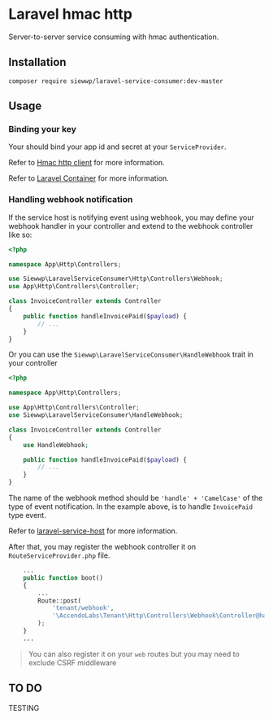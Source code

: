 # Laravel hmac http

Server-to-server service consuming with hmac authentication.

## Installation

```
composer require siewwp/laravel-service-consumer:dev-master
```

## Usage

### Binding your key

Your should bind your app id and secret at your `ServiceProvider`. 

Refer to [Hmac http client](https://github.com/siewwp/php-hmac-http) for more information.

Refer to [Laravel Container](https://laravel.com/docs/5.6/container) for more information.

### Handling webhook notification

If the service host is notifying event using webhook, you may define your webhook handler in your controller and extend 
to the webhook controller like so: 

```php
<?php

namespace App\Http\Controllers;

use Siewwp\LaravelServiceConsumer\Http\Controllers\Webhook;
use App\Http\Controllers\Controller;

class InvoiceController extends Controller
{
    public function handleInvoicePaid($payload) {
        // ...
    }
}
```

Or you can use the `Siewwp\LaravelServiceConsumer\HandleWebhook` trait in your controller 

```php
<?php

namespace App\Http\Controllers;

use App\Http\Controllers\Controller;
use Siewwp\LaravelServiceConsumer\HandleWebhook;

class InvoiceController extends Controller
{
    use HandleWebhook;

    public function handleInvoicePaid($payload) {
        // ...
    }
}
```

The name of the webhook method should be `'handle' + 'CamelCase'` of the type of event notification. In the example above, 
is to handle `InvoicePaid` type event. 

Refer to [laravel-service-host](https://github.com/siewwp/laravel-service-host) for more information.

After that, you may register the webhook controller it on `RouteServiceProvider.php` file. 

```php
    ...
    public function boot()
    {
        ...
        Route::post(
            'tenant/webhook',
            '\AccendoLabs\Tenant\Http\Controllers\Webhook\Controller@handleWebhook'
        );
    }
    ...
```

> You can also register it on your `web` routes but you may need to exclude CSRF middleware

## TO DO

TESTING